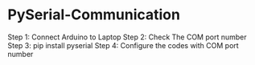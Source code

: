# PySerial-Communication

Step 1: Connect Arduino to Laptop 
Step 2: Check The COM port number 
Step 3: pip install pyserial 
Step 4: Configure the codes with COM port number
